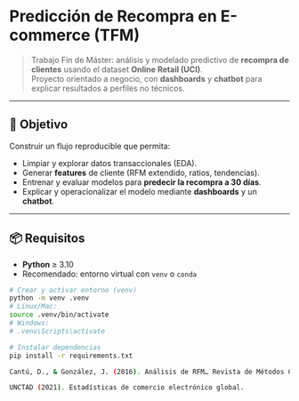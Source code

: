 # Predicción de Recompra en E-commerce (TFM)

> Trabajo Fin de Máster: análisis y modelado predictivo de **recompra de clientes** usando el dataset **Online Retail (UCI)**.  
> Proyecto orientado a negocio, con **dashboards** y **chatbot** para explicar resultados a perfiles no técnicos.

---

## 🎯 Objetivo

Construir un flujo reproducible que permita:
- Limpiar y explorar datos transaccionales (EDA).
- Generar **features** de cliente (RFM extendido, ratios, tendencias).
- Entrenar y evaluar modelos para **predecir la recompra a 30 días**.
- Explicar y operacionalizar el modelo mediante **dashboards** y un **chatbot**.

---

## 📦 Requisitos

- **Python** ≥ 3.10
- Recomendado: entorno virtual con `venv` o `conda`

```bash
# Crear y activar entorno (venv)
python -m venv .venv
# Linux/Mac:
source .venv/bin/activate
# Windows:
# .venv\Scripts\activate

# Instalar dependencias
pip install -r requirements.txt

Cantú, D., & González, J. (2016). Análisis de RFM… Revista de Métodos Cuantitativos para la Economía y la Empresa.

UNCTAD (2021). Estadísticas de comercio electrónico global.

